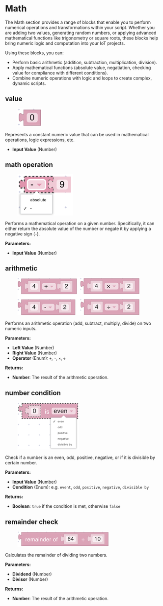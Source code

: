 # Math

The Math section provides a range of blocks that enable you to perform numerical operations and transformations within your script. Whether you are adding two values, generating random numbers, or applying advanced mathematical functions like trigonometry or square roots, these blocks help bring numeric logic and computation into your IoT projects.

Using these blocks, you can:

* Perform basic arithmetic (addition, subtraction, multiplication, division).
* Apply mathematical functions (absolute value, negatiation, checking value for compliance with different conditions).
* Combine numeric operations with logic and loops to create complex, dynamic scripts.

## value

<div align="left"><figure><img src="../../../.gitbook/assets/math_value.png" alt=""><figcaption></figcaption></figure></div>

Represents a constant numeric value that can be used in mathematical operations, logic expressions, etc.

* **Input Value** (Number)

## math operation

<div align="left"><figure><img src="../../../.gitbook/assets/math_operation.png" alt=""><figcaption></figcaption></figure></div>

Performs a mathematical operation on a given number. Specifically, it can either return the absolute value of the number or negate it by applying a negative sign (-).

**Parameters:**

* **Input Value** (Number)

## arithmetic

<div align="left"><figure><img src="../../../.gitbook/assets/math_arithmetic.png" alt=""><figcaption></figcaption></figure></div>

Performs an arithmetic operation (add, subtract, multiply, divide) on two numeric inputs.

**Parameters:**

* **Left Value** (Number)
* **Right Value** (Number)
* **Operator** (Enum): `+`, `-`, `×`, `÷`

**Returns:**

* **Number**: The result of the arithmetic operation.

## number condition

<div align="left"><figure><img src="../../../.gitbook/assets/math_number_condition.png" alt=""><figcaption></figcaption></figure></div>

Check if a number is an even, odd, positive, negative, or if it is divisible by certain number.

**Parameters:**

* **Input Value** (Number)
* **Condition** (Enum): e.g. `event`, `odd`, `positive`, `negative`, `divisible by`

**Returns:**

* **Boolean**: `true` if the condition is met, otherwise `false`

## remainder check

<div align="left"><figure><img src="../../../.gitbook/assets/math_remainder.png" alt=""><figcaption></figcaption></figure></div>

Calculates the remainder of dividing two numbers.

**Parameters:**

* **Dividend** (Number)
* **Divisor** (Number)

**Returns:**

* **Number**: The result of the arithmetic operation.
